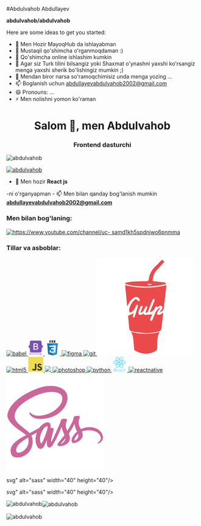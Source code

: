 #Abdulvahob Abdullayev


**abdulvahob/abdulvahob** 

Here are some ideas to get you started:

- 🔭 Men Hozir MayoqHub da ishlayabman 
- 🌱 Mustaqil qo'shimcha o'rganmoqdaman :)
- 👯 Qo'shimcha online ishlashim kumkin 
- 🤔 Agar siz Turk tilini bilsangiz yoki Shaxmat o'ynashni yaxshi ko'rsangiz  menga yaxshi sherik bo'lishingiz mumkin ;)
- 💬 Mendan biror narsa so'ramoqchimisiz unda menga yozing ...
- 📫 Boglanish uchun abdullayevabdulvahob2002@gmail.com
- 😄 Pronouns: ...
- ⚡ Men nolishni yomon ko'raman 

<h1 align="center">Salom 👋, men Abdulvahob</h1>
<h3 align="center">Frontend dasturchi</h3>

<p align="left"> <img src="https:// komarev.com/ghpvc/?username=abdulvahob&label=Profile%20views&color=0e75b6&style=flat" alt="abdulvahob" /> </p>

<p align="left"> <a href="https://github.com /ryo-ma/github-profile-trophy"><img src="https://github-profile-trophy.vercel.app/?username=abdulvahob" alt="abdulvahob" /></a> </p >

- 🌱 Men hozir **React js**

-ni o'rganyapman - 📫 Men bilan qanday bog'lanish mumkin **abdullayevabdulvahob2002@gmail.com**

<h3 align="left">Men bilan bog'laning:</h3>
<p align=" chap">
<a href="https://www.youtube.com/c/https://www.youtube.com/channel/uc-samd1kh5spdnjwo6pnmma" target="blank"><img align="center" src="https ://raw.githubusercontent.com/rahuldkjain/github-profile-readme-generator/master/src/images/icons/Social/youtube.svg" alt="https://www.youtube.com/channel/uc- samd1kh5spdnjwo6pnmma" height="30" width="40" /></a>
</p>

<h3 align="left">Tillar va asboblar:</h3>
<p align="left"> <a href="https://babeljs.io/" target="_blank" rel="noreferrer"> <img src="https://www.vectorlogo.zone/logos/ babeljs/babeljs-icon.svg" alt="babel" width="40" height="40"/> </a> <a href="https://getbootstrap.com" target="_blank" rel=" noreferrer"> <img src="https://raw.githubusercontent.com/devicons/devicon/master/icons/bootstrap/bootstrap-plain-wordmark.svg" alt="bootstrap" width="40" height="40" "/> </a> <a href="https://www.w3schools.com/css/" target="_blank" rel="noreferrer"> <img src="https://raw.githubusercontent.com/devicons/devicon/master/icons/css3/css3-original-wordmark.svg" alt="css3" width="40" height="40"/> </a> <a href="https: //www.figma.com/" target="_blank" rel="noreferrer"> <img src="https://www.vectorlogo.zone/logos/figma/figma-icon.svg" alt="figma" width="40" height="40"/> </a> <a href="https://git-scm.com/" target="_blank" rel="noreferrer"> <img src="https: //www.vectorlogo.zone/logos/git-scm/git-scm-icon.svg" alt="git" width="40" height="40"/> </a> <a href="https: //gulpjs.com" target="_blank" rel="noreferrer"> <img src="https://raw.githubusercontent.com/devicons/devicon/master/icons/gulp/gulp-plain.svg" alt="gulp" eni="40" balandlik ="40"/> </a> <a href="https://www.w3.org/html/" target="_blank" rel="noreferrer"> <img src="https://raw. githubusercontent.com/devicons/devicon/master/icons/html5/html5-original-wordmark.svg" alt="html5" width="40" height="40"/> </a> <a href="https: //developer.mozilla.org/en-US/docs/Web/JavaScript" target="_blank" rel="noreferrer"> <img src="https://raw.githubusercontent.com/devicons/devicon/master/icons/javascript/javascript-original.svg" alt="javascript" width="40" height="40"/> </a> <a href="https://materializecss. com/" target="_blank" rel="noreferrer"> <img src="https://raw.githubusercontent.com/prplx/svg-logos/5585531d45d294869c4eaab4d7cf2e9c167710a9/svg"=materialize="vg"g"vg" "40" height="40"/> </a> <a href="https://www.photoshop.com/en" target="_blank" rel="noreferrer"> <img src="https:/ /raw.githubusercontent.com/devicons/devicon/master/icons/photoshop/photoshop-line.svg" alt="photoshop" width="40" height="40"/> </a> <a href="https://www.python.org" target="_blank" rel="noreferrer"> <img src="https://raw.githubusercontent.com/devicons/devicon /master/icons/python/python-original.svg" alt="python" width="40" height="40"/> </a> <a href="https://reactjs.org/" target= "_blank" rel="noreferrer"> <img src="https://raw.githubusercontent.com/devicons/devicon/master/icons/react/react-original-wordmark.svg" alt="reaktsiya" kengligi="" 40" height="40"/> </a> <a href="https://reactnative.dev/" target="_blank" rel="noreferrer"> <img src="https://reactnative.dev/img/header_logo.svg" alt="reactnative" width="40" height="40"/> </a> <a href="https://sass-lang.com" target= "_blank" rel="noreferrer"> <img src="https://raw.githubusercontent.com/devicons/devicon/master/icons/sass/sass-original.svg" alt="sass" kengligi="40" balandligi = "40"/> </a> </p>svg" alt="sass" width="40" height="40"/> </a> </p>svg" alt="sass" width="40" height="40"/> </a> </p>

<p><img align="left" src="https://github-readme-stats.vercel.app/api/top-langs?username=abdulvahob&show_icons=true&locale=en&layout=compact" alt="abdulvahob" /> </p>

<p> <img align="center" src="https://github-readme-stats.vercel.app/api?username=abdulvahob&show_icons=true&locale=en" alt="abdulvahob" /> </p>

<p><img align="center" src="https://github-readme-streak-stats.herokuapp.com/?user=abdulvahob&" alt="abdulvahob" /></p>
